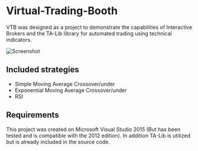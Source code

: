 # Virtual-Trading-Booth
VTB was designed as a project to demonstrate the capabilities of Interactive Brokers and the TA-Lib library for automated trading using technical indicators.

![Screenshot](https://raw.githubusercontent.com/ngafar/Virtual-Trading-Booth/master/Capture.PNG)

## Included strategies
* Simple Moving Average Crossover/under
* Exponential Moving Average Crossover/under
* RSI 

## Requirements
This project was created on Microsoft Visual Studio 2015 (But has been tested and is compatible with the 2012 edition). In addition TA-Lib is utilized but is already included in the source code.
